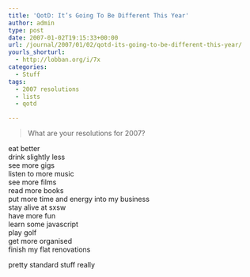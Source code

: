 ```yaml
---
title: 'QotD: It’s Going To Be Different This Year'
author: admin
type: post
date: 2007-01-02T19:15:33+00:00
url: /journal/2007/01/02/qotd-its-going-to-be-different-this-year/
yourls_shorturl:
  - http://lobban.org/i/7x
categories:
  - Stuff
tags:
  - 2007 resolutions
  - lists
  - qotd

---
```

> What are your resolutions for 2007? 

eat better  
drink slightly less  
see more gigs  
listen to more music  
see more films  
read more books  
put more time and energy into my business  
stay alive at sxsw  
have more fun  
learn some javascript  
play golf  
get more organised  
finish my flat renovations

pretty standard stuff really